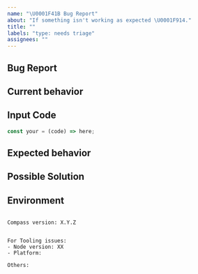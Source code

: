```yaml
---
name: "\U0001F41B Bug Report"
about: "If something isn't working as expected \U0001F914."
title: ""
labels: "type: needs triage"
assignees: ""
---
```


## Bug Report

## Current behavior

<!-- Describe how the issue manifests. -->

## Input Code

<!-- REPL or Repo link if applicable: -->

```ts
const your = (code) => here;
```

## Expected behavior

<!-- A clear and concise description of what you expected to happen (or code). -->

## Possible Solution

<!--- Only if you have suggestions on a fix for the bug -->

## Environment

<pre><code>
Compass version: X.Y.Z
<!-- Check whether this is still an issue in the most recent Nest version -->

For Tooling issues:
- Node version: XX  <!-- run `node --version` -->
- Platform:  <!-- Mac, Linux, Windows -->

Others:
<!-- Anything else relevant?  Operating system version, IDE, package manager, ... -->
</code></pre>
